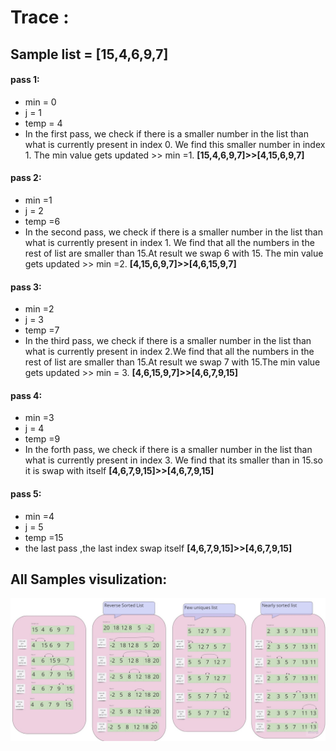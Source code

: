 # Trace :
## Sample list = [15,4,6,9,7]
#### pass 1:
* min = 0
* j = 1
* temp = 4
* In the first pass, we check if there is a smaller number in the list than what is currently present in index 0. We find this smaller number in index 1. The min value gets updated >> min =1. **[15,4,6,9,7]>>[4,15,6,9,7]**

#### pass 2:
* min =1
* j = 2
* temp =6
* In the second pass, we check if there is a smaller number in the list than what is currently present in index 1. We find that all the numbers in the rest of list are smaller than 15.At result we swap 6 with 15. The min value gets updated >> min =2. **[4,15,6,9,7]>>[4,6,15,9,7]**

#### pass 3:
* min =2
* j = 3
* temp =7
* In the third pass, we check if there is a smaller number in the list than what is currently present in index 2.We find that all the numbers in the rest of list are smaller than 15.At result we swap 7 with 15.The min value gets updated >> min = 3. **[4,6,15,9,7]>>[4,6,7,9,15]**

#### pass 4:
* min =3
* j = 4
* temp =9
* In the forth pass, we check if there is a smaller number in the list than what is currently present in index 3. We find that its smaller than in 15.so it is swap with itself  **[4,6,7,9,15]>>[4,6,7,9,15]**

#### pass 5:
* min =4
* j = 5
* temp =15
* the last pass ,the last index swap itself **[4,6,7,9,15]>>[4,6,7,9,15]**

## All Samples visulization:

![image](../../assets/All_Samples_visualization.jpg)
